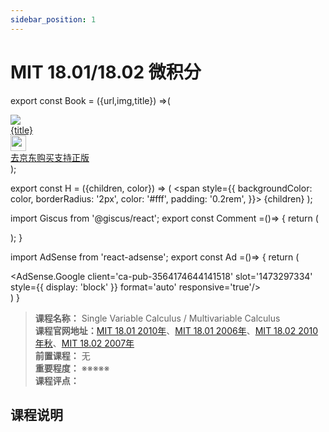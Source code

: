 ```yaml
---
sidebar_position: 1
---
```


# MIT 18.01/18.02 微积分
export const Book = ({url,img,title}) =>(
<div class="bookitem">
  <a href={url} target="_blank" class="book-content">
    <div class="book-img">
      <img src={img} />
    </div>
    <div class="book-detail">
      <div class="book-title">{title}</div>
      <div class="boook-desc">
        <img width="25" height="25" src="https://hackweek-1251009918.cos.ap-shanghai.myqcloud.com/hackway/cs/jd.svg" />
        <div class="book-jd">去京东购买支持正版</div>
      </div>
    </div>
  </a>
  </div> 
);

export const H = ({children, color}) => (
  <span
    style={{
      backgroundColor: color,
      borderRadius: '2px',
      color: '#fff',
      padding: '0.2rem',
    }}>
    {children}
  </span>
);

import Giscus from '@giscus/react';
export const Comment =()=> {
  return (
   <div className="comments-container">
      <Giscus
        src="https://giscus.app/client.js"
        id="comments"
        repo="lidongyx/hackwaydoc"
        repoId="R_kgDOHUMOyA"
        category="Announcements"
        categoryId="DIC_kwDOHUMOyM4CPCtD"
        mapping="title"
        reactionsEnabled="1"
        emitMetadata="0"
        inputPosition="top"
        theme="light"
        lang="zh-CN"
        crossorigin="anonymous"
      />
    </div>
  );
}

import AdSense from 'react-adsense';
export const Ad =()=> {
  return (
    <div className="ad-container">
      <AdSense.Google
        client='ca-pub-3564174644141518'
        slot='1473297334'
        style={{ display: 'block' }}
        format='auto'
        responsive='true'/>
    </div>
  )
}




>**课程名称：** Single Variable Calculus / Multivariable Calculus    
**课程官网地址：**[MIT 18.01 2010年](https://ocw.mit.edu/courses/18-01sc-single-variable-calculus-fall-2010/)、[MIT 18.01 2006年](https://ocw.mit.edu/courses/18-01-single-variable-calculus-fall-2006/)、[MIT 18.02 2010年秋](https://ocw.mit.edu/courses/18-02sc-multivariable-calculus-fall-2010/)、[MIT 18.02 2007年](https://ocw.mit.edu/courses/18-02-multivariable-calculus-fall-2007/)      
**前置课程：** 无  
**重要程度：** ※※※※※  
**课程评点：** 

## 课程说明

<Comment></Comment>
